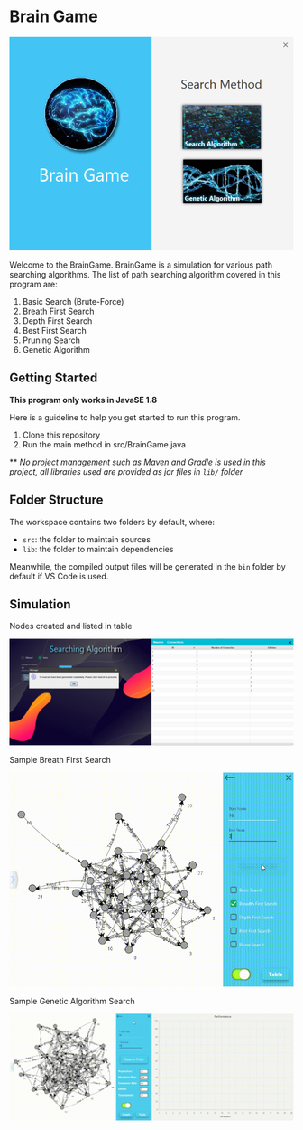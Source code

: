 # Brain Game
![Cover](img/cover.png "Cover")

Welcome to the BrainGame. BrainGame is a simulation for various path searching algorithms. 
The list of path searching algorithm covered in this program are:
1. Basic Search (Brute-Force)
2. Breath First Search
3. Depth First Search
4. Best First Search
5. Pruning Search
6. Genetic Algorithm

## Getting Started

**This program only works in JavaSE 1.8**

Here is a guideline to help you get started to run this program.
1. Clone this repository
2. Run the main method in src/BrainGame.java

** *No project management such as Maven and Gradle is used in this project, all libraries used are provided as jar files in `lib/` folder*

## Folder Structure

The workspace contains two folders by default, where:

- `src`: the folder to maintain sources
- `lib`: the folder to maintain dependencies

Meanwhile, the compiled output files will be generated in the `bin` folder by default if VS Code is used.

## Simulation

Nodes created and listed in table

![Node](img/node.png "Node")

Sample Breath First Search

![BFS](img/bfs.gif "Breath First Search")

Sample Genetic Algorithm Search

![GA](img/ga.gif "Genetic Algorithm")
